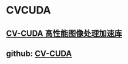 # CVCUDA

## [CV-CUDA 高性能图像处理加速库](https://developer.nvidia.com/zh-cn/blog/cv-cuda-high-performance-image-processing/)

## github: [CV-CUDA](https://github.com/CVCUDA/CV-CUDA)
